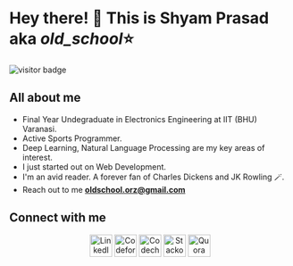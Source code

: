 <!--START_SECTION:update_image-->
<!--END_SECTION:update_image-->

# Hey there! 👋 This is Shyam Prasad aka *old_school*⭐ 
![visitor badge](https://visitor-badge.laobi.icu/badge?page_id=old-School18.visitor-badge&left_text=Profile%20Visitors)

## All about me 

* Final Year Undegraduate in Electronics Engineering at IIT (BHU) Varanasi.
* Active Sports Programmer.
* Deep Learning, Natural Language Processing are my key areas of interest.
* I just started out on Web Development.
* I'm an avid reader. A forever fan of Charles Dickens and JK Rowling 🪄.
* Reach out to me **oldschool.orz@gmail.com**

## Connect with me

<p align="center">
<a href="https://www.linkedin.com/in/shyam-prasad-cpdsalgo99/" target="_blank"><img align="center" src="https://cdn.jsdelivr.net/npm/simple-icons@4.24.0/icons/linkedin.svg" alt="LinkedIn" height="40" width="40" /></a>
<a href="https://codeforces.com/profile/oldSchool" target="_blank"><img align="center" src="https://cdn.jsdelivr.net/npm/simple-icons@4.24.0/icons/codeforces.svg" alt="Codeforces" height="40" width="40" /></a>
<a href="https://www.codechef.com/users/techknight18" target="_blank"><img align="center" src="https://cdn.jsdelivr.net/npm/simple-icons@4.24.0/icons/codechef.svg" alt="Codechef" height="40" width="40" /></a>
<a href="https://stackoverflow.com/users/12536034/old-school" target="_blank"><img align="center" src="https://cdn.jsdelivr.net/npm/simple-icons@4.24.0/icons/stackoverflow.svg" alt="Stackoverflow" height="40" width="40" /></a>
<a href="https://www.quora.com/profile/Shyam-Prasad-240" target="_blank"><img align="center" src="https://cdn.jsdelivr.net/npm/simple-icons@4.24.0/icons/quora.svg" alt="Quora" height="40" width="40" /></a>
